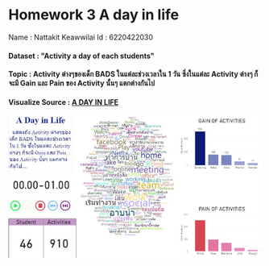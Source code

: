 #   Homework 3 A day in life
Name : Nattakit Keawwilai          Id : 6220422030
#### Dataset : "Activity a day of each students"
#### Topic : Activity ต่างๆของเด็ก BADS ในแต่ละช่วงเวลาใน 1 วัน ซึ่งในแต่ละ Activity ต่างๆ ก็จะมี Gain และ Pain ของ Activity นั้นๆ แตกต่างกันไป 
#### Visualize Source : [A DAY IN LIFE](https://github.com/NKSnack/BADS-7105/blob/main/Homework%2003/A%20Day%20in%20Life.pbix)

![Screenshot](adayinlife.JPG)

